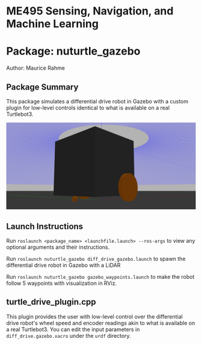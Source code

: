 # ME495 Sensing, Navigation, and Machine Learning
# Package: nuturtle_gazebo
Author: Maurice Rahme

## Package Summary

This package simulates a differential drive robot in Gazebo with a custom plugin for low-level controls identical to what is available on a real Turtlebot3.

![ddrive](media/gzb_bot.png)

## Launch Instructions

Run `roslaunch <package_name> <launchfile.launch> --ros-args` to view any optional arguments and their instructions.

Run `roslaunch nuturtle_gazebo diff_drive_gazebo.launch` to spawn the differential drive robot in Gazebo with a LiDAR

Run `roslaunch nuturtle_gazebo gazebo_waypoints.launch` to make the robot follow 5 waypoints with visualization in RViz.

## turtle_drive_plugin.cpp

This plugin provides the user with low-level control over the differential drive robot's wheel speed and encoder readings akin to what is available on a real Turtlebot3. You can edit the input parameters in `diff_drive.gazebo.xacro` under the `urdf` directory.
